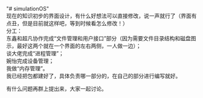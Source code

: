 "# simulationOS"  
现在的知识初步的界面设计，有什么好想法可以直接修改，说一声就行了（界面有点丑，但是目前就这样吧，等到时候看怎么修改！）  
分工：  
  东鑫和超凡协作完成“文件管理和用户接口”部分（因为需要文件目录结构和磁盘图示，最好这两个就在一个界面的左右两侧，一人做一边）；  
  谈大佬完成“进程管理”；  
  婉怡完成设备管理；  
  我做“内存管理”。  
 我已经把包都建好了，具体负责哪一部分的，在自己的部分进行编写就好。  
   
 有什么问题再群上提出来，大家一起讨论。  
